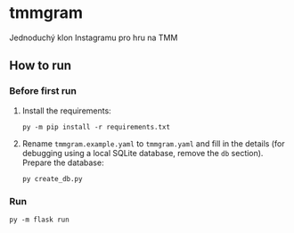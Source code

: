 # tmmgram

Jednoduchý klon Instagramu pro hru na TMM 

## How to run

### Before first run

1. Install the requirements:
   ```shell
   py -m pip install -r requirements.txt
   ```
2. Rename `tmmgram.example.yaml` to `tmmgram.yaml` and fill in the details (for debugging using a local SQLite database, remove
   the `db` section).
Prepare the database:
    ```shell
    py create_db.py
    ```

### Run

```shell
py -m flask run 
```
